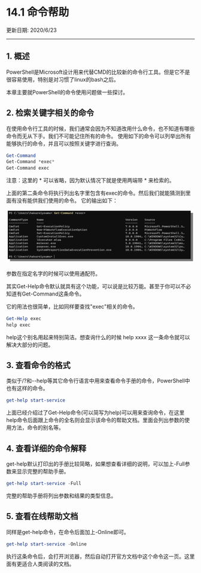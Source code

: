 # 14.1 命令帮助

更新日期: 2020/6/23

--------------------------------------

## 1.	概述

PowerShell是Microsoft设计用来代替CMD的比较新的命令行工具。但是它不是很容易使用，特别是对习惯了linux的bash之后。

本章主要就PowerShell的命令使用问题做一些探讨。

## 2.	检索关键字相关的命令

在使用命令行工具的时候，我们通常会因为不知道改用什么命令，也不知道有哪些命令而无从下手。我们不可能记住所有的命令。
使用如下的命令可以列举出所有能够执行的命令，并且可以按照关键字进行查询。

```powershell
Get-Command
Get-Command *exec*
Get-Command exec
```

注意：这里的 * 可以省略，因为默认情况下就是使用两端带 * 来检索的。

上面的第二条命令将执行列出名字里包含有exec的命令。然后我们就能猜测到里面有没有能供我们使用的命令。
它的输出如下：

![powershell](S001.files/Screenshot_20200724_210836.png)

参数在指定名字的时候可以使用通配符。

其实Get-Help命令默认就具有这个功能，可以说是比较万能。甚至于你可以不必知道有Get-Command这条命令。

它的用法也很简单，比如同样要查找"exec"相关的命令。

```powershell
Get-Help exec
help exec
```

help这个别名用起来特别简洁。想查询什么的时候 help xxxx 这一条命令就可以解决大部分的问题。

## 3.	查看命令的格式

类似于/?和--help等其它命令行语言中用来查看命令手册的命令，PowerShell中也有这样的命令。

```powershell
get-help start-service
```

上面已经介绍过了Get-Help命令(可以简写为help)可以用来查询命令，在这里help命令后面跟上命令的全名则会显示该命令的帮助文档。里面会列出参数的使用方法，命令的别名等。

## 4.	查看详细的命令解释

get-help默认打印出的手册比较简略，如果想查看详细的说明，可以加上-Full参数来显示完整的帮助手册。

```powershell
get-help start-service -Full
```

完整的帮助手册将列出参数和结果的类型信息。

## 5.	查看在线帮助文档

同样是get-help命令，在命令后面加上-Online即可。

```powershell
get-help start-service -Online
```

执行这条命令后，会打开浏览器，然后自动打开官方文档中这个命令这一页。这里面有更适合人类阅读的文档。
